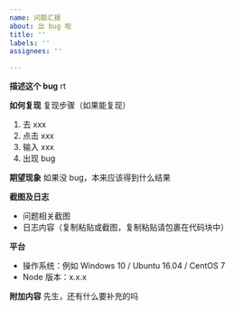 ```yaml
---
name: 问题汇报
about: 出 bug 啦
title: ''
labels: ''
assignees: ''

---
```


**描述这个 bug**
rt

**如何复现**
复现步骤（如果能复现）
1. 去 xxx
2. 点击 xxx
3. 输入 xxx
4. 出现 bug

**期望现象**
如果没 bug，本来应该得到什么结果

**截图及日志**
- 问题相关截图
- 日志内容（复制粘贴或截图，复制粘贴请包裹在代码块中）

**平台**
 - 操作系统：例如 Windows 10 / Ubuntu 16.04 / CentOS 7 
 - Node 版本：x.x.x

**附加内容**
先生，还有什么要补充的吗
